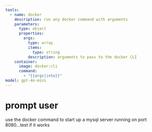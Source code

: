 ```yaml
---
tools:
  - name: docker
    description: run any docker command with arguments
    parameters:
      type: object
      properties:
        args:
          type: array
          items:
            type: string
          description: arguments to pass to the docker CLI
    container:
      image: docker:cli
      command:
        - "{{args|into}}"
model: gpt-4o-mini
---
```


# prompt user

 use the docker command to start up a mysql server running on port 8080...test if it works